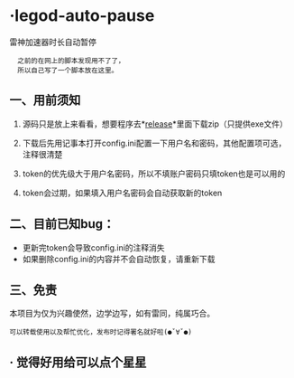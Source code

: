 # ·legod-auto-pause
雷神加速器时长自动暂停

      之前的在网上的脚本发现用不了了，
      所以自己写了一个脚本放在这里。
## 一、用前须知

1. 源码只是放上来看看，想要程序去*[release](https://github.com/6yy66yy/legod-auto-pause/releases/tag/%E5%8F%91%E5%B8%83)*里面下载zip（只提供exe文件）

2. 下载后先用记事本打开config.ini配置一下用户名和密码，其他配置项可选，注释很清楚

3. token的优先级大于用户名密码，所以不填账户密码只填token也是可以用的

4. token会过期，如果填入用户名密码会自动获取新的token

## 二、目前已知bug：

+ 更新完token会导致config.ini的注释消失
+ 如果删除config.ini的内容并不会自动恢复，请重新下载

## 三、免责
本项目为仅为兴趣使然，边学边写，如有雷同，纯属巧合。

    可以转载使用以及帮忙优化，发布时记得署名就好啦(●ˇ∀ˇ●)

## · 觉得好用给可以点个星星
